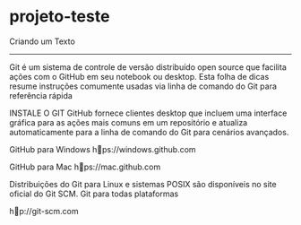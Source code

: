 # projeto-teste
Criando um Texto

---


Git é um sistema de controle de versão distribuído open source que facilita ações com o GitHub em seu notebook ou
desktop. Esta folha de dicas resume instruções comumente usadas via linha de comando do Git para referência rápida

INSTALE O GIT
GitHub fornece clientes desktop que incluem uma interface gráfica
para as ações mais comuns em um repositório e atualiza automaticamente para a linha de comando do Git para cenários avançados.

GitHub para Windows
hps://windows.github.com

GitHub para Mac
hps://mac.github.com

Distribuições do Git para Linux e sistemas POSIX são disponíveis no site oficial do Git SCM.
Git para todas plataformas

hp://git-scm.com